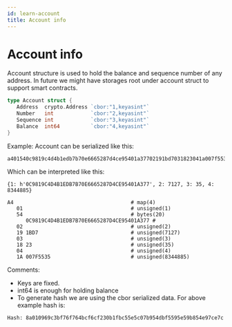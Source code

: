 ```yaml
---
id: learn-account
title: Account info
---
```



# Account info

Account structure is used to hold the balance and sequence number of any address. In future we might have storages root under account struct to support smart contracts.

```go
type Account struct {
   Address  crypto.Address `cbor:"1,keyasint"`
   Number   int            `cbor:"2,keyasint"`
   Sequence int            `cbor:"3,keyasint"`
   Balance  int64          `cbor:"4,keyasint"`
}
```

Example:
Account can be serialized like this:
```
a401540c9819c4d4b1edb7b70e6665287d4ce95401a37702191bd7031823041a007f5535
```

Which can be interpreted like this:
```
{1: h'0C9819C4D4B1EDB7B70E6665287D4CE95401A377', 2: 7127, 3: 35, 4: 8344885}

A4                                      # map(4)
   01                                   # unsigned(1)
   54                                   # bytes(20)
      0C9819C4D4B1EDB7B70E6665287D4CE95401A377 #
   02                                   # unsigned(2)
   19 1BD7                              # unsigned(7127)
   03                                   # unsigned(3)
   18 23                                # unsigned(35)
   04                                   # unsigned(4)
   1A 007F5535                          # unsigned(8344885)
```



Comments:
- Keys are fixed.
- int64 is enough for holding balance
- To generate hash we are using the cbor serialized data. For above example hash is:
```
Hash: 8a010969c3bf76f764bcf6cf230b1fbc55e5c07b954dbf5595e59b854e97ce7c
```